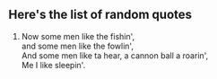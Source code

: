## Here's the list of random quotes
1. Now some men like the fishin', </br>
and some men like the fowlin', </br>
And some men like ta hear, a cannon ball a roarin', </br>
Me I like sleepin'. </br>
